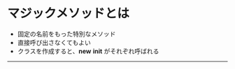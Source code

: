 # マジックメソッドとは

* 固定の名前をもった特別なメソッド
* 直接呼び出さなくてもよい
* クラスを作成すると、__new__ __init__ がそれぞれ呼ばれる
-------------------------------------------------

